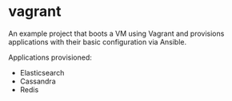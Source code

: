 vagrant
=======

An example project that boots a VM using Vagrant and provisions applications with their basic configuration via Ansible.

Applications provisioned:

- Elasticsearch
- Cassandra
- Redis
